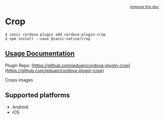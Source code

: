 <a style="float:right;font-size:12px;" href="http://github.com/ionic-team/ionic-native/edit/master/src/@ionic-native/plugins/crop/index.ts#L1">
  Improve this doc
</a>

# Crop

```
$ ionic cordova plugin add cordova-plugin-crop
$ npm install --save @ionic-native/crop
```

## [Usage Documentation](https://ionicframework.com/docs/native/crop/)

Plugin Repo: [https://github.com/jeduan/cordova-plugin-crop](https://github.com/jeduan/cordova-plugin-crop)

Crops images

## Supported platforms
- Android
- iOS



